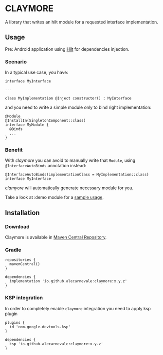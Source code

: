 # CLAYMORE

A library that writes an hilt module for a requested interface implementation.

## Usage
Pre: Android application using [Hilt](https://dagger.dev/hilt/) for dependencies injection.

### Scenario
In a typical use case, you have:
```
interface MyInterface

---

class MyImplementation @Inject constructor() : MyInterface

```

and you need to write a simple module only to bind right implementation:
```
@Module
@InstallIn(SingletonComponent::class)
interface MyModule {
  @Binds
  ...
}
```

### Benefit
With _claymore_ you can avoid to manually write that `Module`, using `@InterfaceAutoBinds` annotation instead:

```
@InterfaceAutoBinds(implementationClass = MyImplementation::class)
interface MyInterface
```
_clamyore_ will automatically generate necessary module for you.

Take a look at :demo module for a [sample usage](https://github.com/alecarnevale/claymore/tree/master/demo/src/main/java/com/alessandro/claymore/demo).

## Installation

### Download
Claymore is available in [Maven Central Repository](https://central.sonatype.dev/artifact/io.github.alecarnevale/claymore/1.0.0/overview).

### Gradle
```
repositories {
  mavenCentral()
}

dependencies {
  implementation 'io.github.alecarnevale:claymore:x.y.z'
}
```

### KSP integration
In order to completely enable `claymore` integration you need to apply ksp plugin

```
plugins {
  id 'com.google.devtools.ksp'
}

dependencies {
  ksp 'io.github.alecarnevale:claymore:x.y.z'
}
```
